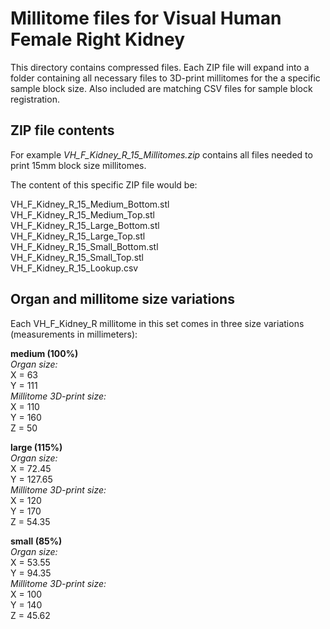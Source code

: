 # Millitome files for Visual Human Female Right Kidney

This directory contains compressed files. Each ZIP file will expand into a folder containing all necessary files to 3D-print millitomes for the a specific sample block size. Also included are matching CSV files for sample block registration.

## ZIP file contents

<p>For example <em>VH_F_Kidney_R_15_Millitomes.zip</em> contains all files needed to print 15mm block size millitomes.</p>

<p>The content of this specific ZIP file would be:</p>

VH_F_Kidney_R_15_Medium_Bottom.stl<br>
VH_F_Kidney_R_15_Medium_Top.stl<br>
VH_F_Kidney_R_15_Large_Bottom.stl<br>
VH_F_Kidney_R_15_Large_Top.stl<br>
VH_F_Kidney_R_15_Small_Bottom.stl<br>
VH_F_Kidney_R_15_Small_Top.stl<br>
VH_F_Kidney_R_15_Lookup.csv<br>

## Organ and millitome size variations

<p>Each VH_F_Kidney_R millitome in this set comes in three size variations (measurements in millimeters):</p>

<strong>medium (100%)</strong><br>
<em>Organ size:</em><br>
X = 63<br>
Y = 111<br>
<em>Millitome 3D-print size:</em><br>
X = 110<br>
Y = 160<br>
Z = 50<br>

<strong>large (115%)</strong><br>
<em>Organ size:</em><br>
X = 72.45<br>
Y = 127.65<br>
<em>Millitome 3D-print size:</em><br>
X = 120<br>
Y = 170<br>
Z = 54.35<br>

<strong>small (85%)</strong><br>
<em>Organ size:</em><br>
X = 53.55<br>
Y = 94.35<br>
<em>Millitome 3D-print size:</em><br>
X = 100<br>
Y = 140<br>
Z = 45.62<br>
